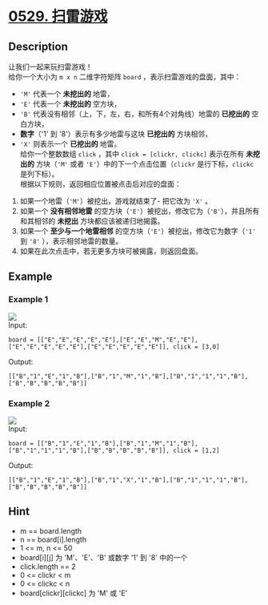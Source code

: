 # [0529. 扫雷游戏](https://leetcode-cn.com/problems/minesweeper/)
## Description
让我们一起来玩扫雷游戏！  
给你一个大小为 `m x n` 二维字符矩阵 `board` ，表示扫雷游戏的盘面，其中：  
- `'M'` 代表一个 **未挖出的** 地雷，  
- `'E'` 代表一个 **未挖出的** 空方块，  
- `'B'` 代表没有相邻（上，下，左，右，和所有4个对角线）地雷的 **已挖出的** 空白方块，  
- **数字**（'1' 到 '8'）表示有多少地雷与这块 **已挖出的** 方块相邻，  
- `'X'` 则表示一个 **已挖出的** 地雷。  
给你一个整数数组 `click` ，其中 `click = [clickr, clickc]` 表示在所有 **未挖出的** 方块（`'M'` 或者 `'E'`）中的下一个点击位置（`clickr` 是行下标，`clickc` 是列下标）。  
根据以下规则，返回相应位置被点击后对应的盘面：  
1. 如果一个地雷（`'M'`）被挖出，游戏就结束了- 把它改为 `'X'` 。  
2. 如果一个 **没有相邻地雷** 的空方块（`'E'`）被挖出，修改它为（`'B'`），并且所有和其相邻的 **未挖出** 方块都应该被递归地揭露。  
3. 如果一个 **至少与一个地雷相邻** 的空方块（`'E'`）被挖出，修改它为数字（`'1'` 到 `'8'` ），表示相邻地雷的数量。  
4. 如果在此次点击中，若无更多方块可被揭露，则返回盘面。  
## Example
### Example 1
![](https://assets.leetcode.com/uploads/2018/10/12/minesweeper_example_1.png)  
Input:  
```
board = [["E","E","E","E","E"],["E","E","M","E","E"],["E","E","E","E","E"],["E","E","E","E","E"]], click = [3,0]
```
Output:
```
[["B","1","E","1","B"],["B","1","M","1","B"],["B","1","1","1","B"],["B","B","B","B","B"]]
```
### Example 2
![](https://assets.leetcode.com/uploads/2018/10/12/minesweeper_example_2.png)  
Input:
```
board = [["B","1","E","1","B"],["B","1","M","1","B"],["B","1","1","1","B"],["B","B","B","B","B"]], click = [1,2]
```
Output:
```
[["B","1","E","1","B"],["B","1","X","1","B"],["B","1","1","1","B"],["B","B","B","B","B"]]
```
## Hint
- m == board.length
- n == board[i].length
- 1 <= m, n <= 50
- board[i][j] 为 'M'、'E'、'B' 或数字 '1' 到 '8' 中的一个
- click.length == 2
- 0 <= clickr < m
- 0 <= clickc < n
- board[clickr][clickc] 为 'M' 或 'E'
